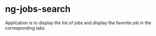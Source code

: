 # ng-jobs-search
Application is to display the list of jobs and display the favorite job in the corresponding tabs
